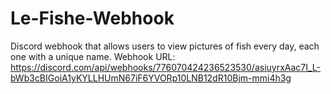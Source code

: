 # Le-Fishe-Webhook
Discord webhook that allows users to view pictures of fish every day, each one with a unique name.
Webhook URL: https://discord.com/api/webhooks/776070424236523530/asiuyrxAac7I_L-bWb3cBIGoiA1yKYLLHUmN67iF6YVORp10LNB12dR10Bjm-mmi4h3g
